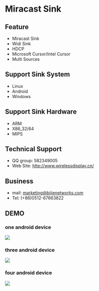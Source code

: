 Miracast Sink
=====
Feature
-----
* Miracast Sink
* Widi Sink
* HDCP
* Microsoft Cursor/Intel Cursor
* Multi Sources

Support Sink System
-----
* Linux
* Android
* Windows

Support Sink Hardware
------
* ARM
* X86_32/64
* MIPS

Technical Support
-----
* QQ group: 582349005
* Web Site: http://www.wirelessdisplay.cn/

Business
---
* mail: marketing@bijienetworks.com
* Tel: (+86)0512-67663822

DEMO
-----

### one android device
![](https://github.com/wirelessdisplay/Miracast/blob/master/miracast_1.jpg)

### three android device
![](https://github.com/wirelessdisplay/Miracast/blob/master/miracast_3.jpg)

### four android device
![](https://github.com/wirelessdisplay/Miracast/blob/master/miracast_4.jpg)

